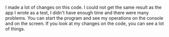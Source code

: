 I made a lot of changes on this code. I could not get the same result as the app I wrote as a test, I didn't have enough time and there were many problems.
You can start the program and see my operations on the console and on the screen. If you look at my changes on the code, you can see a lot of things.